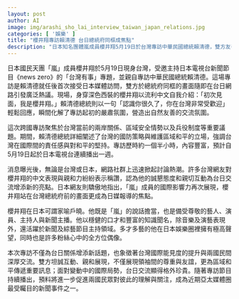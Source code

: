```yaml
---
layout: post
author: AI
image: img/arashi_sho_lai_interview_taiwan_japan_relations.jpg
categories: [ '娛樂' ]
title: "櫻井翔專訪賴清德 台日總統府同框成焦點"
description: "日本知名團體嵐成員櫻井翔5月19日於台灣專訪中華民國總統賴清德，雙方友善互動瞬間掀起台日網路熱議。專訪聚焦兩岸關係、區域安全及兵役議題，櫻井翔以流利中文展現親和力，受網友盛讚。此跨國專訪不僅提升台灣國際能見度，也成為近期亞太媒體圈矚目焦點。"
---
```

日本國民天團「嵐」成員櫻井翔於5月19日現身台灣，受邀主持日本電視台新聞節目《news zero》的「台灣有事」專題，並親自專訪中華民國總統賴清德。這場專訪是賴清德就任後首次接受日本媒體訪問，雙方於總統府同框的畫面隨即在台日網路引發廣泛熱議。現場，身穿深色西裝的櫻井翔以流利中文自我介紹：「初次見面，我是櫻井翔。」賴清德總統則以一句「認識你很久了，你在台灣非常受歡迎」輕鬆回應，瞬間化解了專訪起初的嚴肅氛圍，營造出自然友善的交流氛圍。

這次跨國專訪聚焦於台灣當前的兩岸關係、區域安全情勢以及兵役制度等重要議題。期間，賴清德總統詳細闡述了台灣的國防策略與維護區域和平的立場，強調台灣在國際間的責任感與對和平的堅持。專訪歷時約一個半小時，內容豐富，預計自5月19日起於日本電視台連續播出一週。

消息曝光後，無論是台灣或日本，網路社群上迅速掀起討論熱潮。許多台灣網友對櫻井翔的中文表現與親和力紛紛表示稱讚，認為他的誠懇態度和親切互動為台日交流增添新的亮點。日本網友則驕傲地指出，「嵐」成員的國際影響力再次展現，櫻井翔站在台灣總統府前的畫面更成為日媒報導的焦點。

櫻井翔在日本可謂家喻戶曉。他既是「嵐」的說話擔當，也是備受尊敬的藝人、演員、主持人與新聞主播。他以穩健的口才和豐富的知識聞名，除音樂及演藝表現外，還活躍於新聞及綜藝節目主持領域。多才多藝的他在日本娛樂圈裡擁有極高聲望，同時也是許多粉絲心中的全方位偶像。

本次專訪不僅為台日關係增添新話題，也象徵著台灣國際能見度的提升與兩國民間深厚交流。雙方坦誠互動、親和展現，不僅展現領袖間的尊重與友誼，更為區域和平傳遞重要訊息；面對變動中的國際局勢，台日交流顯得格外珍貴。隨著專訪節目持續播出，預料將進一步促進兩國民眾對彼此的理解與關注，成為近期亞太媒體圈最受矚目的新聞事件之一。